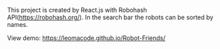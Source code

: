 This project is created by React.js with Robohash API(https://robohash.org/).
In the search bar the robots can be sorted by names.

View demo: https://leomacode.github.io/Robot-Friends/
